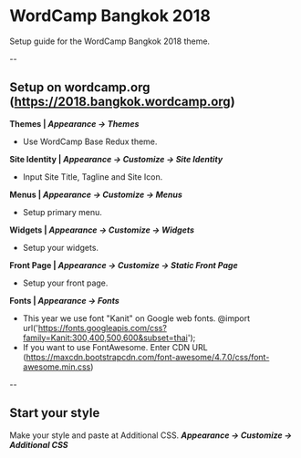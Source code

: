 # WordCamp Bangkok 2018

Setup guide for the WordCamp Bangkok 2018 theme.

--

##  Setup on wordcamp.org (https://2018.bangkok.wordcamp.org)

**Themes | _Appearance -> Themes_**
* Use WordCamp Base Redux theme.

**Site Identity | _Appearance -> Customize -> Site Identity_**
* Input Site Title, Tagline and Site Icon.

**Menus | _Appearance -> Customize -> Menus_**
* Setup primary menu.

**Widgets | _Appearance -> Customize -> Widgets_**
* Setup your widgets.

**Front Page | _Appearance -> Customize -> Static Front Page_**
* Setup your front page.

**Fonts | _Appearance -> Fonts_**
* This year we use font "Kanit" on Google web fonts. @import url('https://fonts.googleapis.com/css?family=Kanit:300,400,500,600&subset=thai');
* If you want to use FontAwesome. Enter CDN URL (https://maxcdn.bootstrapcdn.com/font-awesome/4.7.0/css/font-awesome.min.css)

--

## Start your style ##

Make your style and paste at Additional CSS. **_Appearance -> Customize -> Additional CSS_**



